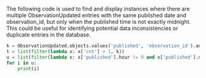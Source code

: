 



The following code is used to find and display instances where there are multiple ObservationUpdated entries with the same published date and observation_id, but only when the published time is not exactly midnight. This could be useful for identifying potential data inconsistencies or duplicate entries in the database.

```python
k = ObservationUpdated.objects.values('published', 'observation_id').annotate(cnt=Count('published')).order_by()
t = list(filter(lambda x: x['cnt'] > 1, k))
u = list(filter(lambda x: x['published'].hour != 0 and x['published'].minute != 0, t))
for i in u:
    print(i)

```
